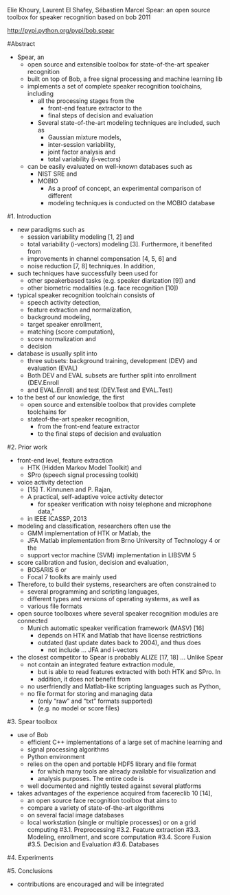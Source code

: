 Elie Khoury, Laurent El Shafey, Sébastien Marcel
Spear: an open source toolbox for speaker recognition based on bob
2011

http://pypi.python.org/pypi/bob.spear

#Abstract

* Spear, an
  * open source and extensible toolbox for state-of-the-art speaker recognition
  * built on top of Bob, a free signal processing and machine learning lib
  * implements a set of complete speaker recognition toolchains, including
    * all the processing stages from the
      * front-end feature extractor to the
      * final steps of decision and evaluation
    * Several state-of-the-art modeling techniques are included, such as
      * Gaussian mixture models,
      * inter-session variability,
      * joint factor analysis and
      * total variability (i-vectors)
  * can be easily evaluated on well-known databases such as
    * NIST SRE and
    * MOBIO
      * As a proof of concept, an experimental comparison of different
      * modeling techniques is conducted on the MOBIO database

#1. Introduction

* new paradigms such as
  * session variability modeling [1, 2] and
  * total variability (i-vectors) modeling [3]. Furthermore, it benefited from
  * improvements in channel compensation [4, 5, 6] and
  * noise reduction [7, 8] techniques. In addition,
* such techniques have successfully been used for
  * other speakerbased tasks (e.g. speaker diarization [9]) and
  * other biometric modalities (e.g. face recognition [10])
* typical speaker recognition toolchain consists of
  * speech activity detection,
  * feature extraction and normalization,
  * background modeling,
  * target speaker enrollment,
  * matching (score computation),
  * score normalization and
  * decision
* database is usually split into
  * three subsets: background training, development (DEV) and evaluation (EVAL)
  * Both DEV and EVAL subsets are further split into enrollment (DEV.Enroll
  * and EVAL.Enroll) and test (DEV.Test and EVAL.Test)
* to the best of our knowledge, the first
  * open source and extensible toolbox that provides complete toolchains for
  * stateof-the-art speaker recognition,
    * from the front-end feature extractor
    * to the final steps of decision and evaluation

#2. Prior work

* front-end level, feature extraction
  * HTK (Hidden Markov Model Toolkit) and
  * SPro (speech signal processing toolkit)
* voice activity detection
  * [15] T. Kinnunen and P. Rajan,
  * A practical, self-adaptive voice activity detector
    * for speaker verification with noisy telephone and microphone data,”
  * in IEEE ICASSP, 2013
* modeling and classification, researchers often use the
  * GMM implementation of HTK or Matlab, the
  * JFA Matlab implementation from Brno University of Technology 4 or the
  * support vector machine (SVM) implementation in LIBSVM 5 
* score calibration and fusion, decision and evaluation,
  * BOSARIS 6 or
  * Focal 7 toolkits are mainly used
* Therefore, to build their systems, researchers are often constrained to
  * several programming and scripting languages,
  * different types and versions of operating systems, as well as
  * various file formats
* open source toolboxes where several speaker recognition modules are connected
  * Munich automatic speaker verification framework (MASV) [16]
    * depends on HTK and Matlab that have license restrictions
    * outdated (last update dates back to 2004), and thus does
      * not include ... JFA and i-vectors
* the closest competitor to Spear is probably ALIZE [17, 18] ... Unlike Spear
    * not contain an integrated feature extraction module,
      * but is able to read features extracted with both HTK and SPro. In
      * addition, it does not benefit from
    * no userfriendly and Matlab-like scripting languages such as Python,
    * no file format for storing and managing data
      * (only “raw” and “txt” formats supported)
      * (e.g. no model or score files)

#3. Spear toolbox

* use of Bob
  * efficient C++ implementations of a large set of machine learning and
  * signal processing algorithms
  * Python environment
  * relies on the open and portable HDF5 library and file format
    * for which many tools are already available for visualization and
    * analysis purposes. The entire code is
  * well documented and nightly tested against several platforms
* takes advantages of the experience acquired from facereclib 10 [14],
  * an open source face recognition toolbox that aims to
  * compare a variety of state-of-the-art algorithms
  * on several facial image databases
  * local workstation (single or multiple processes) or on a grid computing
#3.1. Preprocessing
#3.2. Feature extraction
#3.3. Modeling, enrollment, and score computation
#3.4. Score Fusion
#3.5. Decision and Evaluation
#3.6. Databases

#4. Experiments

#5. Conclusions

* contributions are encouraged and will be integrated
